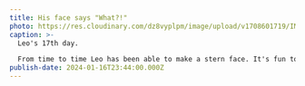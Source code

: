 ```yaml
---
title: His face says "What?!"
photo: https://res.cloudinary.com/dz8vyplpm/image/upload/v1708601719/IMG_8410_rxbxm7.jpg
caption: >-
  Leo's 17th day.

  From time to time Leo has been able to make a stern face. It's fun to his expression change every day.
publish-date: 2024-01-16T23:44:00.000Z
---
```

